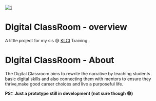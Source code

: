 <a href="https://ibb.co/4YQdSzr"><img src="https://i.ibb.co/4YQdSzr/1.png" alt="1" border="0"></a>
# DIgital ClassRoom - overview
A little project for my sis 😅 [KLCI](http://klci.com.ng/index.php) Training

# DIgital ClassRoom - About
The Digital Classroom aims to rewrite the narrative by teaching students basic digital skills and also connecting them with mentors to ensure they thrive,make good career choices and live a purposeful life.

**PS:: Just a prototype still in development (not sure though 😅)**
